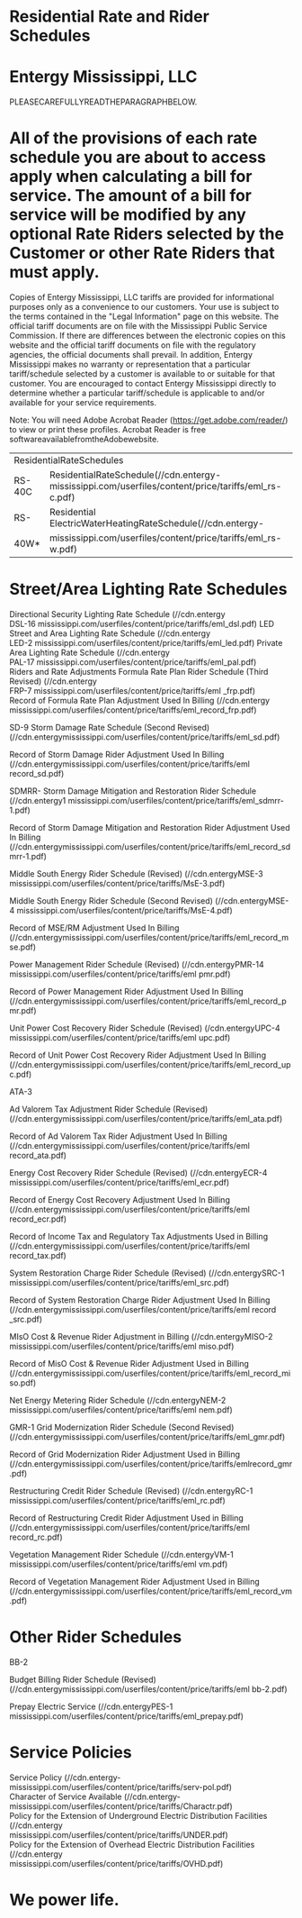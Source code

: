 # Residential Rate and Rider Schedules  

# Entergy Mississippi, LLC  

PLEASECAREFULLYREADTHEPARAGRAPHBELOW.  

# All of the provisions of each rate schedule you are about to access apply when calculating a bill for service. The amount of a bill for service will be modified by any optional Rate Riders selected by the Customer or other Rate Riders that must apply.  

Copies of Entergy Mississippi, LLC tariffs are provided for informational purposes only as a convenience to our customers. Your use is subject to the terms contained in the "Legal Information" page on this website. The official tariff documents are on file with the Mississippi Public Service Commission. If there are differences between the electronic copies on this website and the official tariff documents on file with the regulatory agencies, the official documents shall prevail. In addition, Entergy Mississippi makes no warranty or representation that a particular tariff/schedule selected by a customer is available to or suitable for that customer. You are encouraged to contact Entergy Mississippi directly to determine whether a particular tariff/schedule is applicable to and/or available for your service requirements.  

Note: You will need Adobe Acrobat Reader (https://get.adobe.com/reader/) to view or print these profiles. Acrobat Reader is free softwareavailablefromtheAdobewebsite.  

<html><body><table><tr><td colspan="2">ResidentialRateSchedules</td></tr><tr><td>RS-40C</td><td>ResidentialRateSchedule(//cdn.entergy-mississippi.com/userfiles/content/price/tariffs/eml_rs- c.pdf)</td></tr><tr><td>RS-</td><td>Residential ElectricWaterHeatingRateSchedule(//cdn.entergy-</td></tr><tr><td>40W*</td><td>mississippi.com/userfiles/content/price/tariffs/eml_rs-w.pdf)</td></tr></table></body></html>  

# Street/Area Lighting Rate Schedules  

Directional Security Lighting Rate Schedule (//cdn.entergy  
DSL-16 mississippi.com/userfiles/content/price/tariffs/eml_dsl.pdf) LED Street and Area Lighting Rate Schedule (//cdn.entergy  
LED-2 mississippi.com/userfiles/content/price/tariffs/eml_led.pdf) Private Area Lighting Rate Schedule (//cdn.entergy  
PAL-17 mississippi.com/userfiles/content/price/tariffs/eml_pal.pdf)   
Riders and Rate Adjustments Formula Rate Plan Rider Schedule (Third Revised) (//cdn.entergy  
FRP-7 mississippi.com/userfiles/content/price/tariffs/eml _frp.pdf)   
Record of Formula Rate Plan Adjustment Used In Billing (//cdn.entergy  
mississippi.com/userfiles/content/price/tariffs/eml_record_frp.pdf)  

SD-9 Storm Damage Rate Schedule (Second Revised) (//cdn.entergymississippi.com/userfiles/content/price/tariffs/eml_sd.pdf)  

Record of Storm Damage Rider Adjustment Used In Billing (//cdn.entergymississippi.com/userfiles/content/price/tariffs/eml record_sd.pdf)  

SDMRR-  Storm Damage Mitigation and Restoration Rider Schedule (//cdn.entergy1 mississippi.com/userfiles/content/price/tariffs/eml_sdmrr-1.pdf)  

Record of Storm Damage Mitigation and Restoration Rider Adjustment Used In Billing (//cdn.entergymississippi.com/userfiles/content/price/tariffs/eml_record_sdmrr-1.pdf)  

Middle South Energy Rider Schedule (Revised) (//cdn.entergyMSE-3 mississippi.com/userfiles/content/price/tariffs/MsE-3.pdf)  

Middle South Energy Rider Schedule (Second Revised) (//cdn.entergyMSE-4 mississippi.com/userfiles/content/price/tariffs/MsE-4.pdf)  

Record of MSE/RM Adjustment Used In Billing (//cdn.entergymississippi.com/userfiles/content/price/tariffs/eml_record_mse.pdf)  

Power Management Rider Schedule (Revised) (//cdn.entergyPMR-14 mississippi.com/userfiles/content/price/tariffs/eml pmr.pdf)  

Record of Power Management Rider Adjustment Used In Billing (//cdn.entergymississippi.com/userfiles/content/price/tariffs/eml_record_pmr.pdf)  

Unit Power Cost Recovery Rider Schedule (Revised) (/cdn.entergyUPC-4 mississippi.com/userfiles/content/price/tariffs/eml upc.pdf)  

Record of Unit Power Cost Recovery Rider Adjustment Used In Billing (//cdn.entergymississippi.com/userfiles/content/price/tariffs/eml_record_upc.pdf)  

ATA-3  

Ad Valorem Tax Adjustment Rider Schedule (Revised) (//cdn.entergymississippi.com/userfiles/content/price/tariffs/eml_ata.pdf)  

Record of Ad Valorem Tax Rider Adjustment Used In Billing (//cdn.entergymississippi.com/userfiles/content/price/tariffs/eml record_ata.pdf)  

Energy Cost Recovery Rider Schedule (Revised) (//cdn.entergyECR-4 mississippi.com/userfiles/content/price/tariffs/eml_ecr.pdf)  

Record of Energy Cost Recovery Adjustment Used In Billing (//cdn.entergymississippi.com/userfiles/content/price/tariffs/eml record_ecr.pdf)  

Record of Income Tax and Regulatory Tax Adjustments Used in Billing (//cdn.entergymississippi.com/userfiles/content/price/tariffs/eml  record_tax.pdf)  

System Restoration Charge Rider Schedule (Revised) (//cdn.entergySRC-1 mississippi.com/userfiles/content/price/tariffs/eml_src.pdf)  

Record of System Restoration Charge Rider Adjustment Used In Billing (//cdn.entergymississippi.com/userfiles/content/price/tariffs/eml record _src.pdf)  

MIsO Cost & Revenue Rider Adjustment in Billing (//cdn.entergyMISO-2 mississippi.com/userfiles/content/price/tariffs/eml miso.pdf)  

Record of MisO Cost & Revenue Rider Adjustment Used in Billing (//cdn.entergymississippi.com/userfiles/content/price/tariffs/eml_record_miso.pdf)  

Net Energy Metering Rider Schedule (//cdn.entergyNEM-2 mississippi.com/userfiles/content/price/tariffs/eml nem.pdf)  

GMR-1 Grid Modernization Rider Schedule (Second Revised) (//cdn.entergymississippi.com/userfiles/content/price/tariffs/eml_gmr.pdf)  

Record of Grid Modernization Rider Adjustment Used in Billing (//cdn.entergymississippi.com/userfiles/content/price/tariffs/emlrecord_gmr.pdf)  

Restructuring Credit Rider Schedule (Revised) (//cdn.entergyRC-1 mississippi.com/userfiles/content/price/tariffs/eml_rc.pdf)  

Record of Restructuring Credit Rider Adjustment Used in Billing (//cdn.entergymississippi.com/userfiles/content/price/tariffs/eml record_rc.pdf)  

Vegetation Management Rider Schedule (//cdn.entergyVM-1 mississippi.com/userfiles/content/price/tariffs/eml vm.pdf)  

Record of Vegetation Management Rider Adjustment Used in Billing (//cdn.entergymississippi.com/userfiles/content/price/tariffs/eml_record_vm.pdf)  

# Other Rider Schedules  

BB-2  

Budget Billing Rider Schedule (Revised) (//cdn.entergymississippi.com/userfiles/content/price/tariffs/eml bb-2.pdf)  

Prepay Electric Service (//cdn.entergyPES-1 mississippi.com/userfiles/content/price/tariffs/eml_prepay.pdf)  

# Service Policies  

Service Policy (//cdn.entergy-mississippi.com/userfiles/content/price/tariffs/serv-pol.pdf)   
Character of Service Available (//cdn.entergy-mississippi.com/userfiles/content/price/tariffs/Charactr.pdf)   
Policy for the Extension of Underground Electric Distribution Facilities (//cdn.entergy  
mississippi.com/userfiles/content/price/tariffs/UNDER.pdf)   
Policy for the Extension of Overhead Electric Distribution Facilities (//cdn.entergy  
mississippi.com/userfiles/content/price/tariffs/OVHD.pdf)  

# We power life.  